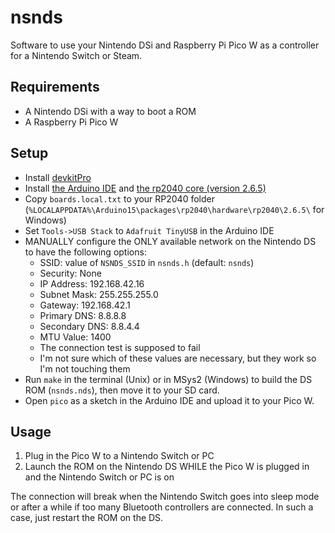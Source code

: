 # nsnds

Software to use your Nintendo DSi and Raspberry Pi Pico W as a controller for a Nintendo Switch or Steam.

## Requirements

- A Nintendo DSi with a way to boot a ROM
- A Raspberry Pi Pico W

## Setup

- Install [devkitPro](https://devkitpro.org/wiki/Getting_Started)
- Install [the Arduino IDE](https://www.arduino.cc/en/software) and [the rp2040 core (version 2.6.5)](https://github.com/earlephilhower/arduino-pico)
- Copy `boards.local.txt` to your RP2040 folder (`%LOCALAPPDATA%\Arduino15\packages\rp2040\hardware\rp2040\2.6.5\` for Windows)
- Set `Tools->USB Stack` to `Adafruit TinyUSB` in the Arduino IDE
- MANUALLY configure the ONLY available network on the Nintendo DS to have the following options:
	- SSID: value of `NSNDS_SSID` in `nsnds.h` (default: `nsnds`)
	- Security: None
	- IP Address: 192.168.42.16
	- Subnet Mask: 255.255.255.0
	- Gateway: 192.168.42.1
	- Primary DNS: 8.8.8.8
	- Secondary DNS: 8.8.4.4
	- MTU Value: 1400
	- The connection test is supposed to fail
	- I'm not sure which of these values are necessary, but they work so I'm not touching them
- Run `make` in the terminal (Unix) or in MSys2 (Windows) to build the DS ROM (`nsnds.nds`), then move it to your SD card.
- Open `pico` as a sketch in the Arduino IDE and upload it to your Pico W.

## Usage

1. Plug in the Pico W to a Nintendo Switch or PC
2. Launch the ROM on the Nintendo DS WHILE the Pico W is plugged in and the Nintendo Switch or PC is on

The connection will break when the Nintendo Switch goes into sleep mode or after a while if too many Bluetooth controllers are connected.
In such a case, just restart the ROM on the DS.
